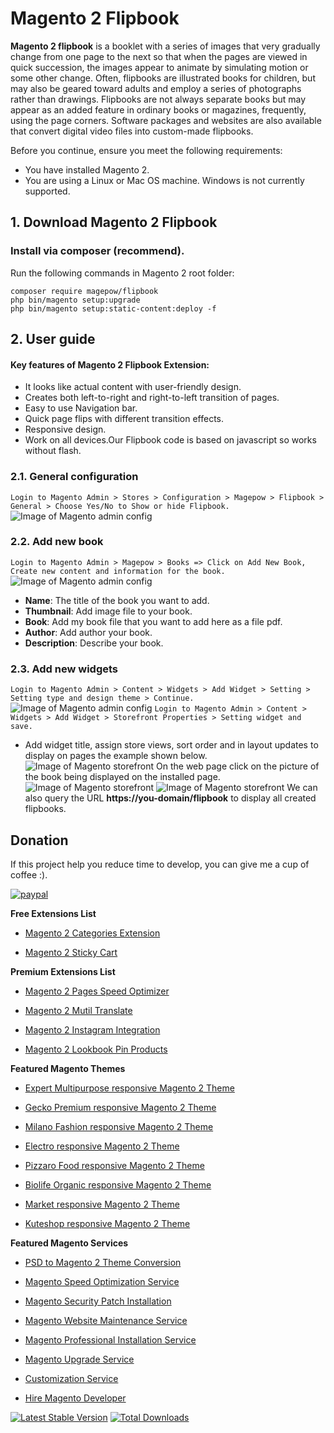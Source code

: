 # Magento 2 Flipbook
**Magento 2 flipbook** is a booklet with a series of images that very gradually change from one page to the next so that when the pages are viewed in quick succession, the images appear to animate by simulating motion or some other change. Often, flipbooks are illustrated books for children, but may also be geared toward adults and employ a series of photographs rather than drawings. Flipbooks are not always separate books but may appear as an added feature in ordinary books or magazines, frequently, using the page corners. Software packages and websites are also available that convert digital video files into custom-made flipbooks.

Before you continue, ensure you meet the following requirements:

  * You have installed Magento 2.
  * You are using a Linux or Mac OS machine. Windows is not currently supported.


## 1. Download Magento 2 Flipbook

 ### Install via composer (recommend).
Run the following commands in Magento 2 root folder:
```
composer require magepow/flipbook
php bin/magento setup:upgrade
php bin/magento setup:static-content:deploy -f
```

## 2. User guide
   #### Key features of Magento 2 Flipbook Extension:
  * It looks like actual content with user-friendly design.
  * Creates both left-to-right and right-to-left transition of pages.
  * Easy to use Navigation bar.
  * Quick page flips with different transition effects.
  * Responsive design.
  * Work on all devices.Our Flipbook code is based on javascript so works without flash.
  ### 2.1. General configuration

  `Login to Magento Admin > Stores > Configuration > Magepow > Flipbook > General > Choose Yes/No to Show or hide Flipbook.`  
  ![Image of Magento admin config](https://github.com/magepow/magento2-flipbook/blob/master/media/configflipbook.png)
  ### 2.2. Add new book
   `Login to Magento Admin > Magepow > Books => Click on Add New Book, Create new content and information for the book.`
   ![Image of Magento admin config](https://github.com/magepow/magento2-flipbook/blob/master/media/addbook.png)
   * **Name**: The title of the book you want to add.
   * **Thumbnail**: Add image file to your book.
   * **Book**: Add my book file that you want to add here as a file pdf.
   * **Author**: Add author your book.
   * **Description**: Describe your book.
  ### 2.3. Add new widgets 

  `Login to Magento Admin > Content > Widgets > Add Widget > Setting > Setting type and design theme > Continue.`
  ![Image of Magento admin config](https://github.com/magepow/magento2-flipbook/blob/master/media/widget.png)
  `Login to Magento Admin > Content > Widgets > Add Widget > Storefront Properties > Setting widget and save.`
  * Add widget title, assign store views, sort order and in layout updates to display on pages the example shown below.
  ![Image of Magento storefront](https://github.com/magepow/magento2-flipbook/blob/master/media/settingwidget.png)
  On the web page click on the picture of the book being displayed on the installed page.
  ![Image of Magento storefront](https://github.com/magepow/magento2-flipbook/blob/master/media/widgetstorefront.png)
  ![Image of Magento storefront](https://github.com/magepow/magento2-flipbook/blob/master/media/result-front.png)
  We can also query the URL **https://you-domain/flipbook** to display all created flipbooks.
 ## Donation

If this project help you reduce time to develop, you can give me a cup of coffee :).

[![paypal](https://www.paypalobjects.com/en_US/i/btn/btn_donateCC_LG.gif)](https://www.paypal.com/paypalme/alopay)

      
**Free Extensions List**

* [Magento 2 Categories Extension](https://magepow.com/magento-categories-extension.html)

* [Magento 2 Sticky Cart](https://magepow.com/magento-sticky-cart.html)

**Premium Extensions List**

* [Magento 2 Pages Speed Optimizer](https://magepow.com/magento2-speed-optimizer.html)

* [Magento 2 Mutil Translate](https://magepow.com/magento-multi-translate.html)

* [Magento 2 Instagram Integration](https://magepow.com/magento-2-instagram.html)

* [Magento 2 Lookbook Pin Products](https://magepow.com/lookbook-pin-products.html)

**Featured Magento Themes**

* [Expert Multipurpose responsive Magento 2 Theme](https://1.envato.market/c/1314680/275988/4415?u=https://themeforest.net/item/expert-premium-responsive-magento-2-and-1-support-rtl-magento-2-/21667789)

* [Gecko Premium responsive Magento 2 Theme](https://1.envato.market/c/1314680/275988/4415?u=https://themeforest.net/item/gecko-responsive-magento-2-theme-rtl-supported/24677410)

* [Milano Fashion responsive Magento 2 Theme](https://1.envato.market/c/1314680/275988/4415?u=https://themeforest.net/item/milano-fashion-responsive-magento-1-2-theme/12141971)

* [Electro responsive Magento 2 Theme](https://1.envato.market/c/1314680/275988/4415?u=https://themeforest.net/item/electro-responsive-magento-1-2-theme/17042067)

* [Pizzaro Food responsive Magento 2 Theme](https://1.envato.market/c/1314680/275988/4415?u=https://themeforest.net/item/pizzaro-food-responsive-magento-1-2-theme/19438157)

* [Biolife Organic responsive Magento 2 Theme](https://1.envato.market/c/1314680/275988/4415?u=https://themeforest.net/item/biolife-organic-food-magento-2-theme-rtl-supported/25712510)

* [Market responsive Magento 2 Theme](https://1.envato.market/c/1314680/275988/4415?u=https://themeforest.net/item/market-responsive-magento-2-theme/22997928)

* [Kuteshop responsive Magento 2 Theme](https://1.envato.market/c/1314680/275988/4415?u=https://themeforest.net/item/kuteshop-multipurpose-responsive-magento-1-2-theme/12985435)

**Featured Magento Services**

* [PSD to Magento 2 Theme Conversion](https://magepow.com/psd-to-magento-theme-conversion.html)

* [Magento Speed Optimization Service](https://magepow.com/magento-speed-optimization-service.html)

* [Magento Security Patch Installation](https://magepow.com/magento-security-patch-installation.html)

* [Magento Website Maintenance Service](https://magepow.com/website-maintenance-service.html)

* [Magento Professional Installation Service](https://magepow.com/professional-installation-service.html)

* [Magento Upgrade Service](https://magepow.com/magento-upgrade-service.html)

* [Customization Service](https://magepow.com/customization-service.html)

* [Hire Magento Developer](https://magepow.com/hire-magento-developer.html)

[![Latest Stable Version](https://poser.pugx.org/magepow/flipbook/v/stable)](https://packagist.org/packages/magepow/flipbook)
[![Total Downloads](https://poser.pugx.org/magepow/flipbook/downloads)](https://packagist.org/packages/magepow/flipbook)
